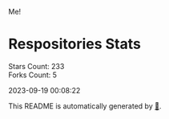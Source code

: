 Me!

# Respositories Stats
Stars Count: 233  
Forks Count: 5

2023-09-19 00:08:22  

This README is automatically generated by [🐰](https://github.com/rnitta/rnitta).
